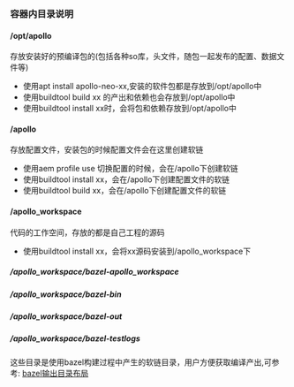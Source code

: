 ### 容器内目录说明

#### /opt/apollo

存放安装好的预编译包的(包括各种so库，头文件，随包一起发布的配置、数据文件等)

- 使用apt install apollo-neo-xx,安装的软件包都是存放到/opt/apollo中
- 使用buildtool build xx 的产出和依赖也会存放到/opt/apollo中
- 使用buildtool install xx时，会将包和依赖存放到/opt/apollo中

#### /apollo

存放配置文件，安装包的时候配置文件会在这里创建软链

- 使用aem profile use 切换配置的时候，会在/apollo下创建软链
- 使用buildtool install xx，会在/apollo下创建配置文件的软链
- 使用buildtool build xx，会在/apollo下创建配置文件的软链

#### /apollo_workspace

代码的工作空间，存放的都是自己工程的源码

- 使用buildtool install xx，会将xx源码安装到/apollo_workspace下

##### /apollo_workspace/bazel-apollo_workspace

##### /apollo_workspace/bazel-bin

##### /apollo_workspace/bazel-out

##### /apollo_workspace/bazel-testlogs

这些目录是使用bazel构建过程中产生的软链目录，用户方便获取编译产出,可参考: [bazel输出目录布局](https://bazel.build/remote/output-directories?hl=zh-cn)


